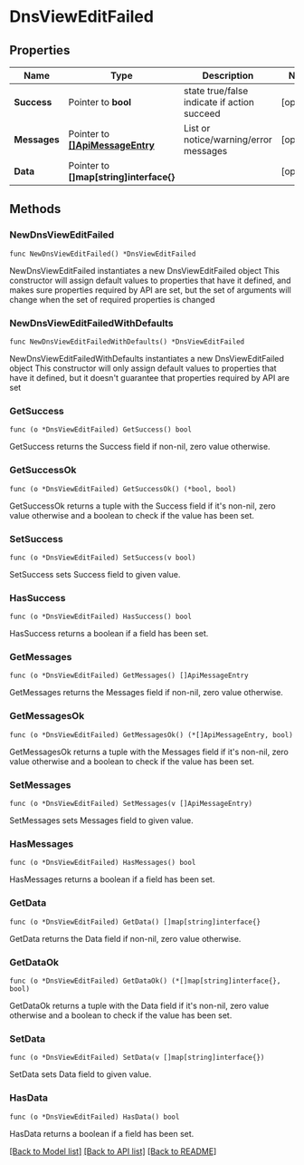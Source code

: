 # DnsViewEditFailed

## Properties

Name | Type | Description | Notes
------------ | ------------- | ------------- | -------------
**Success** | Pointer to **bool** | state true/false indicate if action succeed | [optional] 
**Messages** | Pointer to [**[]ApiMessageEntry**](ApiMessageEntry.md) | List or notice/warning/error messages | [optional] 
**Data** | Pointer to **[]map[string]interface{}** |  | [optional] 

## Methods

### NewDnsViewEditFailed

`func NewDnsViewEditFailed() *DnsViewEditFailed`

NewDnsViewEditFailed instantiates a new DnsViewEditFailed object
This constructor will assign default values to properties that have it defined,
and makes sure properties required by API are set, but the set of arguments
will change when the set of required properties is changed

### NewDnsViewEditFailedWithDefaults

`func NewDnsViewEditFailedWithDefaults() *DnsViewEditFailed`

NewDnsViewEditFailedWithDefaults instantiates a new DnsViewEditFailed object
This constructor will only assign default values to properties that have it defined,
but it doesn't guarantee that properties required by API are set

### GetSuccess

`func (o *DnsViewEditFailed) GetSuccess() bool`

GetSuccess returns the Success field if non-nil, zero value otherwise.

### GetSuccessOk

`func (o *DnsViewEditFailed) GetSuccessOk() (*bool, bool)`

GetSuccessOk returns a tuple with the Success field if it's non-nil, zero value otherwise
and a boolean to check if the value has been set.

### SetSuccess

`func (o *DnsViewEditFailed) SetSuccess(v bool)`

SetSuccess sets Success field to given value.

### HasSuccess

`func (o *DnsViewEditFailed) HasSuccess() bool`

HasSuccess returns a boolean if a field has been set.

### GetMessages

`func (o *DnsViewEditFailed) GetMessages() []ApiMessageEntry`

GetMessages returns the Messages field if non-nil, zero value otherwise.

### GetMessagesOk

`func (o *DnsViewEditFailed) GetMessagesOk() (*[]ApiMessageEntry, bool)`

GetMessagesOk returns a tuple with the Messages field if it's non-nil, zero value otherwise
and a boolean to check if the value has been set.

### SetMessages

`func (o *DnsViewEditFailed) SetMessages(v []ApiMessageEntry)`

SetMessages sets Messages field to given value.

### HasMessages

`func (o *DnsViewEditFailed) HasMessages() bool`

HasMessages returns a boolean if a field has been set.

### GetData

`func (o *DnsViewEditFailed) GetData() []map[string]interface{}`

GetData returns the Data field if non-nil, zero value otherwise.

### GetDataOk

`func (o *DnsViewEditFailed) GetDataOk() (*[]map[string]interface{}, bool)`

GetDataOk returns a tuple with the Data field if it's non-nil, zero value otherwise
and a boolean to check if the value has been set.

### SetData

`func (o *DnsViewEditFailed) SetData(v []map[string]interface{})`

SetData sets Data field to given value.

### HasData

`func (o *DnsViewEditFailed) HasData() bool`

HasData returns a boolean if a field has been set.


[[Back to Model list]](../README.md#documentation-for-models) [[Back to API list]](../README.md#documentation-for-api-endpoints) [[Back to README]](../README.md)


